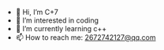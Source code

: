 - 👋 Hi, I’m C+7 
- 👀 I’m interested in coding
- 🌱 I’m currently learning c++
- 📫 How to reach me: 2672742127@qq.com

<!---
noobC7/noobC7 is a ✨ special ✨ repository because its `README.md` (this file) appears on your GitHub profile.
You can click the Preview link to take a look at your changes.
--->
